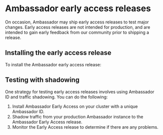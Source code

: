 # Ambassador early access releases


On occasion, Ambassador may ship early access releases to test major changes. Early access releases are not intended for production, and are intended to gain early feedback from our community prior to shipping a release.


## Installing the early access release

To install the Ambassador early access release:
 
## Testing with shadowing

One strategy for testing early access releases involves using Ambassador ID and traffic shadowing. You can do the following:

1. Install Ambassador Early Access on your cluster with a unique Ambassador ID.
2. Shadow traffic from your production Ambassador instance to the Ambassador Early Access release.
3. Monitor the Early Access release to determine if there are any problems.